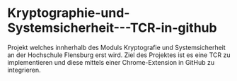 # Kryptographie-und-Systemsicherheit---TCR-in-github
Projekt welches innherhalb des Moduls Kryptografie und Systemsicherheit an der Hochschule Flensburg erst wird. Ziel des Projektes ist es eine TCR zu implementieren und diese mittels einer Chrome-Extension in GitHub zu integrieren. 